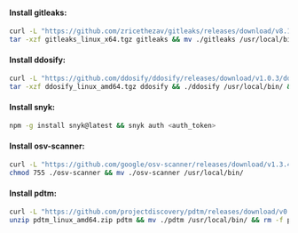 #### Install gitleaks:
```bash
curl -L "https://github.com/zricethezav/gitleaks/releases/download/v8.17.0/gitleaks_8.17.0_linux_x64.tar.gz" -o gitleaks_linux_x64.tgz && \
tar -xzf gitleaks_linux_x64.tgz gitleaks && mv ./gitleaks /usr/local/bin/ && rm -f gitleaks_linux_x64.tgz
```

#### Install ddosify:
```bash
curl -L "https://github.com/ddosify/ddosify/releases/download/v1.0.3/ddosify_1.0.3_linux_amd64.tar.gz" -o ddosify_linux_amd64.tgz && \
tar -xzf ddosify_linux_amd64.tgz ddosify && ./ddosify /usr/local/bin/ && rm -f ddosify_linux_amd64.tgz
```

#### Install snyk:
```bash
npm -g install snyk@latest && snyk auth <auth_token>
```

#### Install osv-scanner:
```bash
curl -L "https://github.com/google/osv-scanner/releases/download/v1.3.4/osv-scanner_1.3.4_linux_amd64" -o osv-scanner && \
chmod 755 ./osv-scanner && mv ./osv-scanner /usr/local/bin/
```

#### Install pdtm:
```bash
curl -L "https://github.com/projectdiscovery/pdtm/releases/download/v0.0.7/pdtm_0.0.7_linux_amd64.zip" -o pdtm_linux_amd64.zip && \
unzip pdtm_linux_amd64.zip pdtm && mv ./pdtm /usr/local/bin/ && rm -f pdtm_linux_amd64.zip
```
